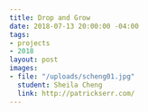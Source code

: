 ```yaml
---
title: Drop and Grow
date: 2018-07-13 20:00:00 -04:00
tags:
- projects
- 2018
layout: post
images:
- file: "/uploads/scheng01.jpg"
  student: Sheila Cheng
  link: http://patrickserr.com/
---
```

